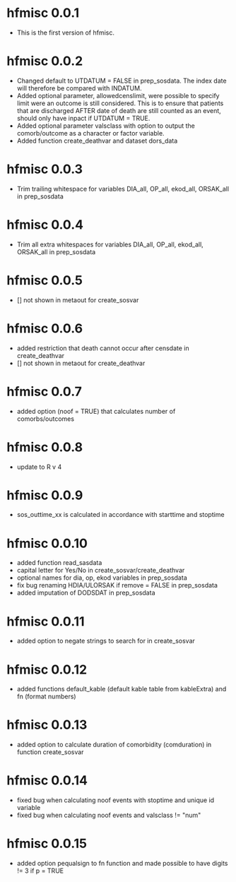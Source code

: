 # hfmisc 0.0.1

* This is the first version of hfmisc.

# hfmisc 0.0.2

* Changed default to UTDATUM = FALSE in prep_sosdata. The index date will 
therefore be compared with INDATUM. 
* Added optional parameter, allowedcenslimit, were possible to specify limit were 
an outcome is still considered. This is to ensure that patients
that are discharged AFTER date of death are still counted as an event, should
only have inpact if UTDATUM = TRUE.
* Added optional parameter valsclass with option to output the comorb/outcome as
a character or factor variable. 
* Added function create_deathvar and dataset dors_data

# hfmisc 0.0.3

* Trim trailing whitespace for variables DIA_all, OP_all, ekod_all, ORSAK_all in prep_sosdata

# hfmisc 0.0.4

* Trim all extra whitespaces for variables DIA_all, OP_all, ekod_all, ORSAK_all in prep_sosdata

# hfmisc 0.0.5

* [] not shown in metaout for create_sosvar

# hfmisc 0.0.6

* added restriction that death cannot occur after censdate in create_deathvar 
* [] not shown in metaout for create_deathvar

# hfmisc 0.0.7

* added option (noof = TRUE) that calculates number of comorbs/outcomes

# hfmisc 0.0.8

* update to R v 4

# hfmisc 0.0.9

* sos_outtime_xx is calculated in accordance with starttime and stoptime

# hfmisc 0.0.10

* added function read_sasdata
* capital letter for Yes/No in create_sosvar/create_deathvar
* optional names for dia, op, ekod variables in prep_sosdata
* fix bug renaming HDIA/ULORSAK if remove = FALSE in prep_sosdata
* added imputation of DODSDAT in prep_sosdata 

# hfmisc 0.0.11

* added option to negate strings to search for in create_sosvar

# hfmisc 0.0.12

* added functions default_kable (default kable table from kableExtra) and fn (format numbers)

# hfmisc 0.0.13

* added option to calculate duration of comorbidity (comduration) in function create_sosvar

# hfmisc 0.0.14

* fixed bug when calculating noof events with stoptime and unique id variable 
* fixed bug when calculating noof events and valsclass != "num"

# hfmisc 0.0.15

* added option pequalsign to fn function and made possible to have digits != 3 if p = TRUE
